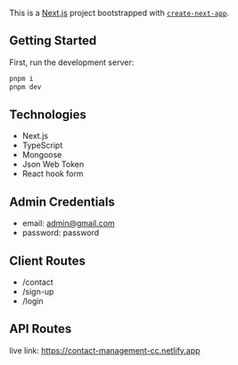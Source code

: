 This is a [Next.js](https://nextjs.org/) project bootstrapped with [`create-next-app`](https://github.com/vercel/next.js/tree/canary/packages/create-next-app).

## Getting Started

First, run the development server:

```bash
pnpm i
pnpm dev
```


## Technologies

- Next.js
- TypeScript
- Mongoose
- Json Web Token
- React hook form

## Admin Credentials

- email: admin@gmail.com
- password: password

## Client Routes

- /contact
- /sign-up
- /login

## API Routes

live link: https://contact-management-cc.netlify.app
